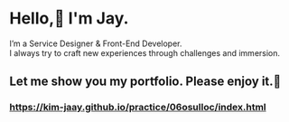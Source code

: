 # Hello,👋 I'm Jay.
I’m a Service Designer & Front-End Developer.<br>
I always try to craft new experiences through challenges and immersion.

## Let me show you my portfolio. Please enjoy it.🥰
### https://kim-jaay.github.io/practice/06osulloc/index.html